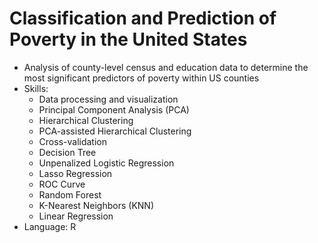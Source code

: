 # Classification and Prediction of Poverty in the United States

- Analysis of county-level census and education data to determine the most significant predictors of poverty within US counties
- Skills:
  - Data processing and visualization
  - Principal Component Analysis (PCA)
  - Hierarchical Clustering
  - PCA-assisted Hierarchical Clustering
  - Cross-validation
  - Decision Tree
  - Unpenalized Logistic Regression
  - Lasso Regression
  - ROC Curve
  - Random Forest
  - K-Nearest Neighbors (KNN)
  - Linear Regression
- Language: R
